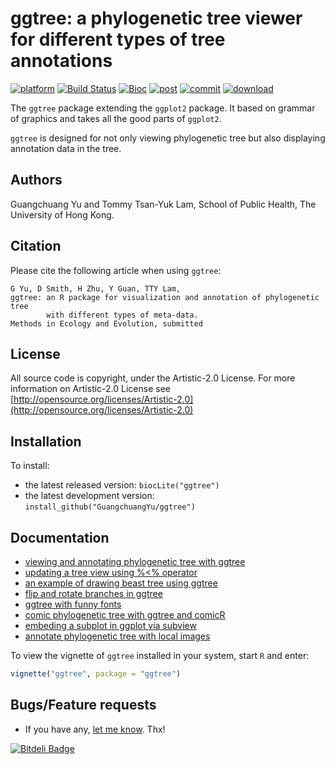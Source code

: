 #  ggtree: a phylogenetic tree viewer for different types of tree annotations

<!--[![Build Status](https://travis-ci.org/GuangchuangYu/ggtree.svg?branch=master)](https://travis-ci.org/GuangchuangYu/ggtree)
[![Build Status](https://ci.appveyor.com/api/projects/status/github/GuangchuangYu/ggtree?svg=true)](https://ci.appveyor.com/project/GuangchuangYu/ggtree/branch/master)-->
[![platform](http://www.bioconductor.org/shields/availability/devel/ggtree.svg)](http://www.bioconductor.org/packages/devel/bioc/html/ggtree.html#archives)
[![Build Status](http://www.bioconductor.org/shields/build/devel/bioc/ggtree.svg)](http://bioconductor.org/checkResults/devel/bioc-LATEST/ggtree/)
[![Bioc](http://www.bioconductor.org/shields/years-in-bioc/ggtree.svg)](http://www.bioconductor.org/packages/devel/bioc/html/ggtree.html#since)
[![post](http://www.bioconductor.org/shields/posts/ggtree.svg)](https://support.bioconductor.org/t/ggtree/)
[![commit](http://www.bioconductor.org/shields/commits/bioc/ggtree.svg)](http://www.bioconductor.org/packages/devel/bioc/html/ggtree.html#svn_source)
[![download](http://www.bioconductor.org/shields/downloads/ggtree.svg)](http://bioconductor.org/packages/stats/bioc/ggtree.html)


The `ggtree` package extending the `ggplot2` package. It based on grammar of graphics and takes all the good parts of `ggplot2`. 

`ggtree` is designed for not only viewing phylogenetic tree but also displaying annotation data in the tree. 

## Authors ##

Guangchuang Yu and Tommy Tsan-Yuk Lam, School of Public Health, The University of Hong Kong.

## Citation ##

Please cite the following article when using `ggtree`:

```
G Yu, D Smith, H Zhu, Y Guan, TTY Lam,
ggtree: an R package for visualization and annotation of phylogenetic tree 
		with different types of meta-data.
Methods in Ecology and Evolution, submitted
```

## License ##

All source code is copyright, under the Artistic-2.0 License.
For more information on Artistic-2.0 License see [http://opensource.org/licenses/Artistic-2.0](http://opensource.org/licenses/Artistic-2.0)

## Installation ##

To install:
 * the latest released version: `biocLite("ggtree")`
 * the latest development version: `install_github("GuangchuangYu/ggtree")`

## Documentation ##

+ [viewing and annotating phylogenetic tree with ggtree](http://ygc.name/2014/12/21/ggtree/)
+ [updating a tree view using %<% operator](http://ygc.name/2015/02/10/ggtree-updating-a-tree-view/)
+ [an example of drawing beast tree using ggtree](http://ygc.name/2015/04/01/an-example-of-drawing-beast-tree-using-ggtree/)
+ [flip and rotate branches in ggtree](http://ygc.name/2015/07/01/flip-and-rotate-branches-in-ggtree/)
+ [ggtree with funny fonts](http://ygc.name/2015/06/12/ggtree-with-funny-fonts/)
+ [comic phylogenetic tree with ggtree and comicR](http://ygc.name/2015/09/08/comic-phylogenetic-tree-with-ggtree-and-comicr/)
+ [embeding a subplot in ggplot via subview](http://ygc.name/2015/08/31/subview/)
+ [annotate phylogenetic tree with local images](http://ygc.name/2015/08/01/ggtree-annotate-phylogenetic-tree-with-local-images/)

To view the vignette of `ggtree` installed in your system, start `R` and enter:
```r
vignette("ggtree", package = "ggtree")
```

## Bugs/Feature requests ##

 - If you have any, [let me know](https://github.com/GuangchuangYu/ggtree/issues). Thx!



[![Bitdeli Badge](https://d2weczhvl823v0.cloudfront.net/GuangchuangYu/ggtree/trend.png)](https://bitdeli.com/free "Bitdeli Badge")

